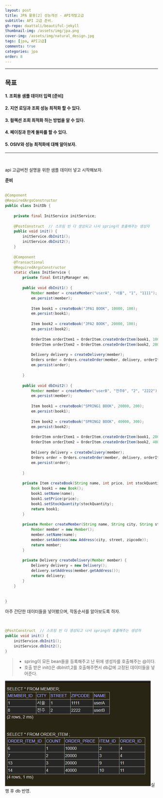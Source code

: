```yaml
---
layout: post
title: JPA 활용[2] 성능개선 - API개발고급
subtitle: API 고급 준비.
gh-repo: daattali/beautiful-jekyll
thumbnail-img: /assets/img/jpa.png
cover-img: /assets/img/natural_design.jpg
tags: [jpa, API고급]
comments: true
categories: jpa
order: 8
---
```


___
## 목표

#### 1. 조회용 샘플 데이터 입력 [준비]
#### 2. 지연 로딩과 조회 성능 최적화 할 수 있다.
#### 3. 컬렉션 조회 최적화 하는 방법을 알 수 있다.
#### 4. 페이징과 한계 돌파를 할 수 있다.
#### 5. OSIV와 성능 최적화에 대해 알아보자.
___

<br/>

api 고급버전 설명을 위한 샘플 데이터 넣고 시작해보자.

__준비__

~~~java

@Component
@RequiredArgsConstructor
public class InitDb {

    private final InitService initService;

    @PostConstruct  // 스프링 빈 다 생성되고 나서 spring이 호출해주는 생성자
    public void init() {
        initService.dbInit1();
        initService.dbInit2();
    }

    @Component
    @Transactional
    @RequiredArgsConstructor
    static class InitService {
        private final EntityManager em;

        public void dbInit1() {
            Member member = createMember("userA", "서울", "1", "1111");
            em.persist(member);

            Item book1 = createBook("JPA1 BOOK", 10000, 100);
            em.persist(book1);

            Item book2 = createBook("JPA2 BOOK", 20000, 100);
            em.persist(book2);

            OrderItem orderItem1 = OrderItem.createOrderItem(book1, 10000, 1);
            OrderItem orderItem2 = OrderItem.createOrderItem(book2, 20000, 2);

            Delivery delivery = createDelivery(member);
            Orders order = Orders.createOrder(member, delivery, orderItem1, orderItem2);
            em.persist(order);

        }

        public void dbInit2() {
            Member member = createMember("userB", "전주0", "2", "2222");
            em.persist(member);

            Item book1 = createBook("SPRING1 BOOK", 20000, 200);
            em.persist(book1);

            Item book2 = createBook("SPRING2 BOOK", 40000, 300);
            em.persist(book2);

            OrderItem orderItem1 = OrderItem.createOrderItem(book1, 20000, 3);
            OrderItem orderItem2 = OrderItem.createOrderItem(book2, 40000, 4);

            Delivery delivery = createDelivery(member);
            Orders order = Orders.createOrder(member, delivery, orderItem1, orderItem2);
            em.persist(order);

        }

        private Item createBook(String name, int price, int stockQuantity) {
            Book book1 = new Book();
            book1.setName(name);
            book1.setPrice(price);
            book1.setStockQuantity(stockQuantity);
            return book1;
        }

        private Member createMember(String name, String city, String street, String zipcode) {
            Member member = new Member();
            member.setName(name);
            member.setAddress(new Address(city, street, zipcode));
            return member;
        }

        private Delivery createDelivery(Member member) {
            Delivery delivery = new Delivery();
            delivery.setAddress(member.getAddress());
            return delivery;
        }
    }


}
~~~
아주 간단한 데이터들을 넣어봤으며, 작동순서를 알아보도록 하자.

<br/>

~~~java
@PostConstruct  // 스프링 빈 다 생성되고 나서 spring이 호출해주는 생성자
public void init() {
    initService.dbInit1();
    initService.dbInit2();
}
~~~

> - spring이 모든 bean들을 등록해주고 난 뒤에 생성자를 호출해주는 @이다.
> - 호출 받은 init()은 dbInit1,2를 호출해주면서 db값에 고정된 데이터들을 넣어준다.

![jpa 그림 - 1](/assets/img/jpaExercise2/API개발고급%20준비1%20-%20실행.png)실행 후 db 반영.